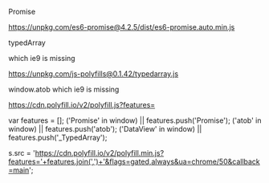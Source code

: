 Promise

https://unpkg.com/es6-promise@4.2.5/dist/es6-promise.auto.min.js

typedArray

which ie9 is missing

https://unpkg.com/js-polyfills@0.1.42/typedarray.js

window.atob
which ie9 is missing


https://cdn.polyfill.io/v2/polyfill.js?features=

var features = [];
('Promise' in window) || features.push('Promise');
('atob' in window) || features.push('atob');
('DataView' in window) || features.push('_TypedArray');

s.src = 'https://cdn.polyfill.io/v2/polyfill.min.js?features='+features.join(',')+'&flags=gated,always&ua=chrome/50&callback=main';